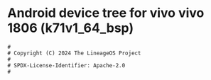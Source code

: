 # Android device tree for vivo vivo 1806 (k71v1_64_bsp)

```
#
# Copyright (C) 2024 The LineageOS Project
#
# SPDX-License-Identifier: Apache-2.0
#
```
